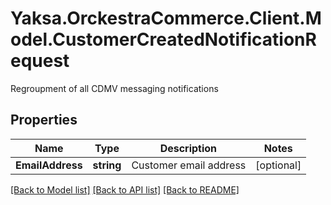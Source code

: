 # Yaksa.OrckestraCommerce.Client.Model.CustomerCreatedNotificationRequest
Regroupment of all CDMV messaging notifications

## Properties

Name | Type | Description | Notes
------------ | ------------- | ------------- | -------------
**EmailAddress** | **string** | Customer email address | [optional] 

[[Back to Model list]](../README.md#documentation-for-models) [[Back to API list]](../README.md#documentation-for-api-endpoints) [[Back to README]](../README.md)

